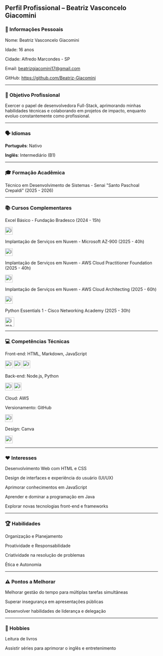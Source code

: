 ## Perfil Profissional – Beatriz Vasconcelo Giacomini
### 👤 Informações Pessoais
Nome: Beatriz Vasconcelo Giacomini

Idade: 16 anos

Cidade: Alfredo Marcondes - SP

Email: beatrizgiacomini17@gmail.com

GitHub: https://github.com/Beatriz-Giacomini

---
### 🎯 Objetivo Profissional
Exercer o papel de desenvolvedora Full-Stack, aprimorando minhas habilidades técnicas e colaborando em projetos de impacto, enquanto evoluo constantemente como profissional.

---
### 🗣 Idiomas
**Português**: Nativo

**Inglês**: Intermediário (B1)

---
### 🎓 Formação Acadêmica
Técnico em Desenvolvimento de Sistemas - Senai "Santo Paschoal Crepaldi" (2025 - 2026)

---
### 📚 Cursos Complementares
Excel Básico - Fundação Bradesco (2024 - 15h)

<img width="25" height="25" alt="image" src="https://www.vestibulandoweb.com.br/wp-content/uploads/2025/07/fundacao-bradesco.jpg" />

Implantação de Serviços em Nuvem - Microsoft AZ-900 (2025 - 40h)

<img width="25" height="25" alt="image" src="https://github.com/user-attachments/assets/e21e8c48-7075-4812-88ed-e0be8ecdbaea" />

Implantação de Serviços em Nuvem - AWS Cloud Practitioner Foundation (2025 - 40h)

<img width="25" height="25" alt="image" src="https://github.com/user-attachments/assets/1b066dd9-5a6f-4c04-954c-a43f38ebbf61" />

Implantação de Serviços em Nuvem - AWS Cloud Architecting (2025 - 60h)

<img width="25" height="25" alt="image" src="https://github.com/user-attachments/assets/1b066dd9-5a6f-4c04-954c-a43f38ebbf61" />

Python Essentials 1 - Cisco Networking Academy (2025 - 30h)

<img width="30" height="30" alt="image" src="https://netacad.com/p/ff9e491c-49be-4734-803e-a79e6e83dab1/407c875e-1b8b-11ec-9621-0242ac130003/image.png" />

---
### 💻 Competências Técnicas
Front-end: HTML, Markdown, JavaScript

<img width="25" height="25" alt="image" src="https://github.com/user-attachments/assets/6ee622ac-ecc8-4075-94ad-b1faa3414fc1" />
<img width="25" height="25" alt="image" src="https://github.com/user-attachments/assets/8335025f-32f6-4d11-98e1-611077b6bf42" />
<img width="25" height="25" alt="image" src="https://github.com/user-attachments/assets/d4616dc4-b103-434e-b5cc-4497c1e0575d" />

Back-end: Node.js, Python

<img width="25" height="25" alt="image" src="https://github.com/user-attachments/assets/7ac11129-3d60-4649-8904-3114c8046c3e" />
<img width="25" height="25" alt="image" src="https://github.com/user-attachments/assets/8e0fe0a4-65d7-4758-928c-bf987a55cf84" />

Cloud: AWS

Versionamento: GitHub

<img width="25" height="25" alt="image" src="https://github.com/user-attachments/assets/5ec790ec-4460-4cf5-9195-3af67b753aba" />

Design: Canva

<img width="25" height="25" alt="image" src="https://github.com/user-attachments/assets/988ebbd0-e663-4c7e-9b37-23acbc084b33" />

---
### ❤️ Interesses
Desenvolvimento Web com HTML e CSS

Design de interfaces e experiência do usuário (UI/UX)

Aprimorar conhecimentos em JavaScript

Aprender e dominar a programação em Java

Explorar novas tecnologias front-end e frameworks

---
### 🏆 Habilidades
Organização e Planejamento

Proatividade e Responsabilidade

Criatividade na resolução de problemas

Ética e Autonomia

--- 
### ⚠️ Pontos a Melhorar
Melhorar gestão do tempo para múltiplas tarefas simultâneas

Superar insegurança em apresentações públicas

Desenvolver habilidades de liderança e delegação

--- 
### 🎨 Hobbies
Leitura de livros

Assistir séries para aprimorar o inglês e entretenimento
